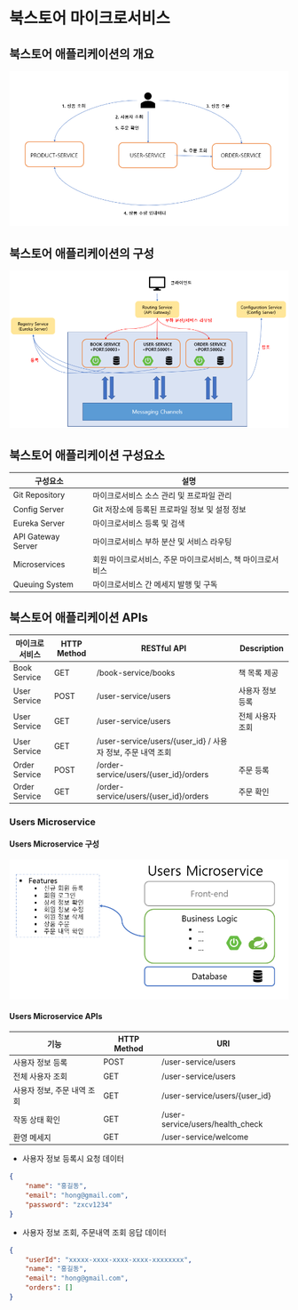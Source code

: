 # 북스토어 마이크로서비스

## 북스토어 애플리케이션의 개요

![북스토어 애플리케이션 개요](images/bookstore-1.png)

## 북스토어 애플리케이션의 구성

![북스토어 애플리케이션 구성](images/bookstore-2.png)

## 북스토어 애플리케이션 구성요소

| 구성요소 | 설명 |
| --- | --- |
| Git Repository | 마이크로서비스 소스 관리 및 프로파일 관리 |
| Config Server | Git 저장소에 등록된 프로파일 정보 및 설정 정보 |
| Eureka Server | 마이크로서비스 등록 및 검색 |
| API Gateway Server | 마이크로서비스 부하 분산 및 서비스 라우팅 |
| Microservices | 회원 마이크로서비스, 주문 마이크로서비스, 책 마이크로서비스 |
| Queuing System | 마이크로서비스 간 메세지 발행 및 구독|

## 북스토어 애플리케이션 APIs

| 마이크로서비스 | HTTP Method | RESTful API | Description |
| --- | --- | --- | --- |
| Book Service | GET | /book-service/books | 책 목록 제공 |
| User Service | POST | /user-service/users | 사용자 정보 등록 |
| User Service | GET | /user-service/users | 전체 사용자 조회 |
| User Service | GET | /user-service/users/{user_id} / 사용자 정보, 주문 내역 조회 |
| Order Service | POST | /order-service/users/{user_id}/orders | 주문 등록 |
| Order Service | GET | /order-service/users/{user_id}/orders | 주문 확인 |

### Users Microservice

#### Users Microservice 구성

![User Microservice 구성](images/bookstore-userservice.png)

#### Users Microservice APIs

| 기능 | HTTP Method | URI |
| --- | --- | --- |
| 사용자 정보 등록 | POST | /user-service/users |
| 전체 사용자 조회 | GET | /user-service/users |
| 사용자 정보, 주문 내역 조회 | GET | /user-service/users/{user_id} |
| 작동 상태 확인 | GET | /user-service/users/health_check |
| 환영 메세지 | GET | /user-service/welcome |

- 사용자 정보 등록시 요청 데이터

```json
{
    "name": "홍길동",
    "email": "hong@gmail.com",
    "password": "zxcv1234"
}
```

- 사용자 정보 조회, 주문내역 조회 응답 데이터

```json
{
    "userId": "xxxxx-xxxx-xxxx-xxxx-xxxxxxxx",
    "name": "홍길동",
    "email": "hong@gmail.com",
    "orders": []
}
```

